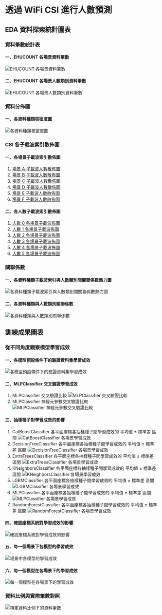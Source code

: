 # 透過 WiFi CSI 進行人數預測

## EDA 資料探索統計圖表

### 資料筆數統計表

#### 一、EHUCOUNT 各場景資料筆數

![EHUCOUNT 各場景資料筆數](eda/ScenarioRecordCounts.png)

#### 二、EHUCOUNT 各場景人數類別資料筆數

![EHUCOUNT 各場景人數類別資料筆數](eda/CrowdRecordCounts.png)

### 資料分佈圖

#### 一、各資料種類核密度圖
![各資料種類核密度圖](eda/kde.png)

### CSI 各子載波索引散佈圖

#### 一、各場景子載波索引散佈圖

1. [場景 A 子載波人數散佈圖](eda/scenario/Scenario_A.md)
2. [場景 B 子載波人數散佈圖](eda/scenario/Scenario_B.md)
3. [場景 C 子載波人數散佈圖](eda/scenario/Scenario_C.md)
4. [場景 D 子載波人數散佈圖](eda/scenario/Scenario_D.md)
5. [場景 E 子載波人數散佈圖](eda/scenario/Scenario_E.md)
6. [場景 F 子載波人數散佈圖](eda/scenario/Scenario_F.md)

#### 二、各人數子載波索引散佈圖

1. [人數 0 各場景子載波佈圖](eda/crowd/Crowd_0.md)
2. [人數 1 各場景子載波佈圖](eda/crowd/Crowd_1.md)
3. [人數 2 各場景子載波佈圖](eda/crowd/Crowd_2.md)
4. [人數 3 各場景子載波佈圖](eda/crowd/Crowd_3.md)
5. [人數 4 各場景子載波佈圖](eda/crowd/Crowd_4.md)
6. [人數 5 各場景子載波佈圖](eda/crowd/Crowd_5.md)

### 關聯係數

#### 一、各資料種類子載波索引與人數類別間關聯係數熱力圖

![各資料種類子載波索引與人數類別間關聯係數熱力圖](eda/correlation_with_crowd.png)

#### 二、各資料種類與人數類別關聯係數

![各資料種類與人數類別關聯係數](eda/CorrelationSummary.png)

## 訓練成果圖表

### 從不同角度觀察模型學習成效

#### 一、各模型預設條件下的驗證資料集學習成效

![各模型預設條件下的驗證資料集學習成效](metrics/model_selection.png)

#### 二、MLPClassifier 交叉驗證學習成效

1. MLPClassifier 交叉驗證比較
   ![MLPClassifier 交叉驗證比較](metrics/mlp-full-rank.png)
2. MLPClassifier 神經元參數交叉驗證比較
   ![MLPClassifier 神經元參數交叉驗證比較](metrics/mlp-opt-rank.png)


#### 三、抽樣種子對學習成效的影響

1. CatBoostClassifier 各平面座標各抽樣種子間學習成效的 平均值 ± 標準差 區間
   ![CatBoostClassifier 各場景學習成效](metrics/random_seed/CatBoostClassifier.png)
2. DecisionTreeClassifier 各平面座標各抽樣種子間學習成效的 平均值 ± 標準差 區間
   ![DecisionTreeClassifier 各場景學習成效](metrics/random_seed/DecisionTreeClassifier.png)
3. ExtraTreesClassifier 各平面座標各抽樣種子間學習成效的 平均值 ± 標準差 區間
   ![ExtraTreesClassifier 各場景學習成效](metrics/random_seed/ExtraTreesClassifier.png)
4. KNeighborsClassifier 各平面座標各抽樣種子間學習成效的 平均值 ± 標準差 區間
   ![KNeighborsClassifier 各場景學習成效](metrics/random_seed/KNeighborsClassifier.png)
5. LGBMClassifier 各平面座標各抽樣種子間學習成效的 平均值 ± 標準差 區間
   ![LGBMClassifier 各場景學習成效](metrics/random_seed/LGBMClassifier.png)
6. MLPClassifier 各平面座標各抽樣種子間學習成效的 平均值 ± 標準差 區間
   ![MLPClassifier 各場景學習成效](metrics/random_seed/MLPClassifier.png)
7. RandomForestClassifier 各平面座標各抽樣種子間學習成效的 平均值 ± 標準差 區間
   ![RandomForestClassifier 各場景學習成效](metrics/random_seed/RandomForestClassifier.png)

#### 四、確認座標系統對學習成效的影響

![確認座標系統對學習成效的影響](metrics/coordinate.png)

#### 五、每一個場景下各模型的學習成效

![場景中各模型的學習成效](metrics/scenario-cartesian.png)

#### 六、每一個模型在各場景下的學習成效

![每一個模型在各場景下的學習成效](metrics/model-cartesian.png)

### 資料比例與實際筆數對照

![特定資料比例下的資料筆數](metrics/records_threshold.png)


